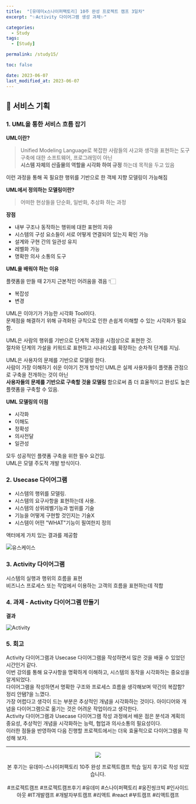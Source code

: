 ```yaml
---
title:  "[유데미x스나이퍼팩토리] 10주 완성 프로젝트 캠프 3일차"
excerpt: "✨Activity 다이어그램 생성 과제✨"

categories:
  - Study
tags:
  - [Study]

permalink: /study15/

toc: false

date: 2023-06-07
last_modified_at: 2023-06-07
---
```

## 🍊 서비스 기획

### 1. UML을 통한 서비스 흐름 잡기

**UML이란?**
> Unified Modeling Language로 복잡한 사람들의 사고와 생각을 표현하는 도구 구축에 대한 소프트웨어, 프로그래밍이 아닌\
> **시스템 자체의 산출물의 역할을 시각화 하여 규정** 하는데 목적을 두고 있음

이런 과정을 통해 꼭 필요한 행위를 기반으로 한 객체 지향 모델링이 가능해짐


**UML에서 정의하는 모델링이란?**
> 어떠한 현상들을 단순화, 일반화, 추상화 하는 과정


**장점**
- 내부 구조나 동작하는 행위에 대한 표현의 자유
- 시스템의 구성 요소들이 서로 어떻게 연결되어 있는지 확인 가능
- 설계와 구현 간의 일관성 유지
- 레벨화 가능
- 명확한 의사 소통의 도구

**UML을 배워야 하는 이유**

플랫폼을 만들 때 2가지 근본적인 어려움을 겪음 👇🏻

- 복잡성
- 변경

UML은 이야기가 가능한 시각화 Tool이다.\
문제점을 해결하기 위해 규격화된 규칙으로 인한 손쉽게 이해할 수 있는 시각화가 필요함.

UML은 사람의 행위를 기반으로 단계적 과정을 시점상으로 표현한 것.\
절차와 단계의 가설을 키워드로 표현하고 시나리오를 확장하는 순차적 단계를 지님.

UML은 사용자의 문제를 기반으로 모델링 한다.\
사람이 가장 이해하기 쉬운 이야기 전개 방식인 UML은 실제 사용자들이 플랫폼 관점으로 구축을 전개하는 것이 아닌\
**사용자들의 문제를 기반으로 구축할 것을 모델링** 함으로써 좀 더 효율적이고 완성도 높은 플랫폼을 구축할 수 있음.

**UML 모델링의 이점**
- 시각화
- 이해도
- 정확성
- 의사전달
- 일관성

모두 성공적인 플랫폼 구축을 위한 필수 요건임.\
UML은 모델 주도적 개발 방식이다.

### 2. Usecase 다이어그램

- 시스템의 행위를 모델링.
- 시스템의 요구사항을 표현하는데 사용.
- 시스템의 상위레벨기능과 범위를 기술
- 기능을 어떻게 구현할 것인지는 기술X
- 시스템이 어떤 "WHAT"기능이 필여한지 정의

액터에게 가치 있는 결과를 제공함

![유스케이스](https://github.com/Ji-Yoon98/Ji-Yoon98.github.io/assets/97427387/dc7bbf12-ac9a-4573-b38d-4272ec2d1462)

### 3. Activity 다이어그램

시스템의 실행과 행위의 흐름을 표현\
비즈니스 프로세스 또는 작업에서 이용하는 고객의 흐름을 표현하는데 적합

### 4. 과제 - Activity 다이어그램 만들기

**결과**

![Activity](https://github.com/Ji-Yoon98/Ji-Yoon98.github.io/assets/97427387/5b2c183e-ba0b-45cd-8706-67a64620ac5c)

### 5. 회고
Activity 다이어그램과 Usecase 다이어그램을 작성하면서 많은 것을 배울 수 있었던 시간인거 같다.\
이번 강의를 통해 요구사항을 명확하게 이해하고, 시스템의 동작을 시각화하는 중요성을 알게되었다.\
다이어그램을 작성하면서 명확한 구조와 프로세스 흐름을 생각해보며 약간의 복잡함? 정리 안됌?을 느꼈다.\
가장 어렵다고 생각이 드는 부분은 추상적인 개념을 시각화하는 것이다. 아이디어와 개념을 다이어그램으로 옮기는 것은 어려운 작업이라고 생각한다.\
Activity 다이어그램과 Usecase 다이어그램 작성 과정에서 배운 점은 분석과 계획의 중요성, 추상적인 개념을 시각화하는 능력, 협업과 의사소통의 필요성이다.\
이러한 점들을 반영하여 다음 진행할 프로젝트에서는 더욱 효율적으로 다이어그램을 작성해 보자.

<hr>

<div align="center">
<img src="https://github.com/Ji-Yoon98/Ji-Yoon98.github.io/assets/97427387/68d12772-178f-4124-80c5-531a7fde8b9d"><br/>

본 후기는 유데미-스나이퍼팩토리 10주 완성 프로젝트캠프 학습 일지 후기로 작성 되었습니다.<br/><br/>
#프로젝트캠프 #프로젝트캠프후기 #유데미 #스나이퍼팩토리 #웅진씽크빅 #인사이드아웃 #IT개발캠프 #개발자부트캠프 #리액트 #react #부트캠프 #리액트캠프
</div>
